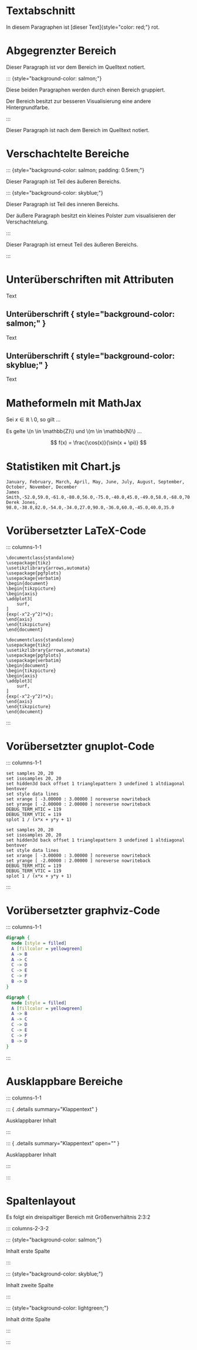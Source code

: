 # Textabschnitt

In diesem Paragraphen ist [dieser Text]{style="color: red;"} rot.

# Abgegrenzter Bereich

Dieser Paragraph ist vor dem Bereich im Quelltext notiert.

::: {style="background-color: salmon;"}

Diese beiden Paragraphen werden durch einen Bereich gruppiert. 

Der Bereich besitzt zur besseren Visualisierung eine andere Hintergrundfarbe.

:::

Dieser Paragraph ist nach dem Bereich im Quelltext notiert.

# Verschachtelte Bereiche

::: {style="background-color: salmon; padding: 0.5rem;"}

Dieser Paragraph ist Teil des äußeren Bereichs.

::: {style="background-color: skyblue;"}

Dieser Paragraph ist Teil des inneren Bereichs.

Der äußere Paragraph besitzt ein kleines Polster zum visualisieren der Verschachtelung.

:::

Dieser Paragraph ist erneut Teil des äußeren Bereichs.

:::

# Unterüberschriften mit Attributen

Text

## Unterüberschrift { style="background-color: salmon;" }

Text

## Unterüberschrift { style="background-color: skyblue;" }

Text

# Matheformeln mit MathJax

Sei $x \in \mathbb{R} \setminus {0}$, so gilt ...

Es gelte \\(n \\in \\mathbb{Z}\\) und \\(m \\in \\mathbb{N}\\) ...

$$ f(x) = \frac{\cos(x)}{\sin(x + \pi)} $$

# Statistiken mit Chart.js

``` {.line-chart width="512px" }
January, February, March, April, May, June, July, August, September, October, November, December
James Smith,-52.0,59.0,-61.0,-80.0,56.0,-75.0,-40.0,45.0,-49.0,58.0,-68.0,70.0
Derek Jones, 98.0,-38.0,82.0,-54.0,-34.0,27.0,90.0,-36.0,60.0,-45.0,40.0,35.0
```

# Vorübersetzter LaTeX-Code

::: columns-1-1

``` { .tex style="font-size: 1.5rem;" }
\documentclass{standalone}
\usepackage{tikz}
\usetikzlibrary{arrows,automata}
\usepackage{pgfplots}
\usepackage{verbatim}
\begin{document}
\begin{tikzpicture}
\begin{axis}
\addplot3[
    surf,
]
{exp(-x^2-y^2)*x};
\end{axis}
\end{tikzpicture}
\end{document}
```

``` { .tex .render height=500px }
\documentclass{standalone}
\usepackage{tikz}
\usetikzlibrary{arrows,automata}
\usepackage{pgfplots}
\usepackage{verbatim}
\begin{document}
\begin{tikzpicture}
\begin{axis}
\addplot3[
    surf,
]
{exp(-x^2-y^2)*x};
\end{axis}
\end{tikzpicture}
\end{document}
```

:::

# Vorübersetzter gnuplot-Code

::: columns-1-1

``` {.gnuplot style="font-size: 0.75rem; width: 512px" }
set samples 20, 20
set isosamples 20, 20
set hidden3d back offset 1 trianglepattern 3 undefined 1 altdiagonal bentover
set style data lines
set xrange [ -3.00000 : 3.00000 ] noreverse nowriteback
set yrange [ -2.00000 : 2.00000 ] noreverse nowriteback
DEBUG_TERM_HTIC = 119
DEBUG_TERM_VTIC = 119
splot 1 / (x*x + y*y + 1)
```

``` {.gnuplot .render height=500px }
set samples 20, 20
set isosamples 20, 20
set hidden3d back offset 1 trianglepattern 3 undefined 1 altdiagonal bentover
set style data lines
set xrange [ -3.00000 : 3.00000 ] noreverse nowriteback
set yrange [ -2.00000 : 2.00000 ] noreverse nowriteback
DEBUG_TERM_HTIC = 119
DEBUG_TERM_VTIC = 119
splot 1 / (x*x + y*y + 1)
```

:::

# Vorübersetzter graphviz-Code

::: columns-1-1

``` {.dot style="font-size: 1.25rem; width: 512px;" }
digraph {
  node [style = filled]
  A [fillcolor = yellowgreen]
  A -> B 
  A -> C
  C -> D
  C -> E
  C -> F
  B -> D
}
```

``` {.dot .render height=500px }
digraph {
  node [style = filled]
  A [fillcolor = yellowgreen]
  A -> B 
  A -> C
  C -> D
  C -> E
  C -> F
  B -> D
}
```

:::

# Ausklappbare Bereiche

::: columns-1-1

::: { .details summary="Klappentext" }

Ausklappbarer Inhalt

:::

::: { .details summary="Klappentext" open="" }

Ausklappbarer Inhalt

:::

:::

# Spaltenlayout

Es folgt ein dreispaltiger Bereich mit Größenverhältnis 2:3:2

::: columns-2-3-2

::: {style="background-color: salmon;"}

Inhalt erste Spalte

:::

::: {style="background-color: skyblue;"}

Inhalt zweite Spalte

:::

::: {style="background-color: lightgreen;"}

Inhalt dritte Spalte

:::

:::